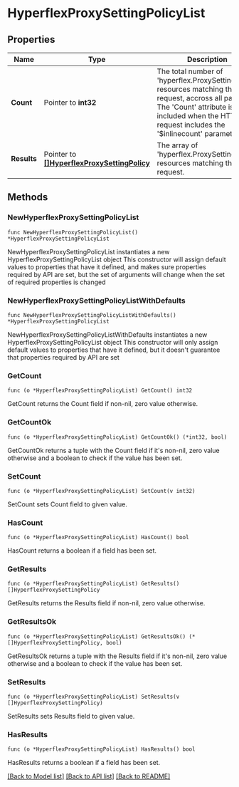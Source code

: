 # HyperflexProxySettingPolicyList

## Properties

Name | Type | Description | Notes
------------ | ------------- | ------------- | -------------
**Count** | Pointer to **int32** | The total number of &#39;hyperflex.ProxySettingPolicy&#39; resources matching the request, accross all pages. The &#39;Count&#39; attribute is included when the HTTP GET request includes the &#39;$inlinecount&#39; parameter. | [optional] 
**Results** | Pointer to [**[]HyperflexProxySettingPolicy**](hyperflex.ProxySettingPolicy.md) | The array of &#39;hyperflex.ProxySettingPolicy&#39; resources matching the request. | [optional] 

## Methods

### NewHyperflexProxySettingPolicyList

`func NewHyperflexProxySettingPolicyList() *HyperflexProxySettingPolicyList`

NewHyperflexProxySettingPolicyList instantiates a new HyperflexProxySettingPolicyList object
This constructor will assign default values to properties that have it defined,
and makes sure properties required by API are set, but the set of arguments
will change when the set of required properties is changed

### NewHyperflexProxySettingPolicyListWithDefaults

`func NewHyperflexProxySettingPolicyListWithDefaults() *HyperflexProxySettingPolicyList`

NewHyperflexProxySettingPolicyListWithDefaults instantiates a new HyperflexProxySettingPolicyList object
This constructor will only assign default values to properties that have it defined,
but it doesn't guarantee that properties required by API are set

### GetCount

`func (o *HyperflexProxySettingPolicyList) GetCount() int32`

GetCount returns the Count field if non-nil, zero value otherwise.

### GetCountOk

`func (o *HyperflexProxySettingPolicyList) GetCountOk() (*int32, bool)`

GetCountOk returns a tuple with the Count field if it's non-nil, zero value otherwise
and a boolean to check if the value has been set.

### SetCount

`func (o *HyperflexProxySettingPolicyList) SetCount(v int32)`

SetCount sets Count field to given value.

### HasCount

`func (o *HyperflexProxySettingPolicyList) HasCount() bool`

HasCount returns a boolean if a field has been set.

### GetResults

`func (o *HyperflexProxySettingPolicyList) GetResults() []HyperflexProxySettingPolicy`

GetResults returns the Results field if non-nil, zero value otherwise.

### GetResultsOk

`func (o *HyperflexProxySettingPolicyList) GetResultsOk() (*[]HyperflexProxySettingPolicy, bool)`

GetResultsOk returns a tuple with the Results field if it's non-nil, zero value otherwise
and a boolean to check if the value has been set.

### SetResults

`func (o *HyperflexProxySettingPolicyList) SetResults(v []HyperflexProxySettingPolicy)`

SetResults sets Results field to given value.

### HasResults

`func (o *HyperflexProxySettingPolicyList) HasResults() bool`

HasResults returns a boolean if a field has been set.


[[Back to Model list]](../README.md#documentation-for-models) [[Back to API list]](../README.md#documentation-for-api-endpoints) [[Back to README]](../README.md)


